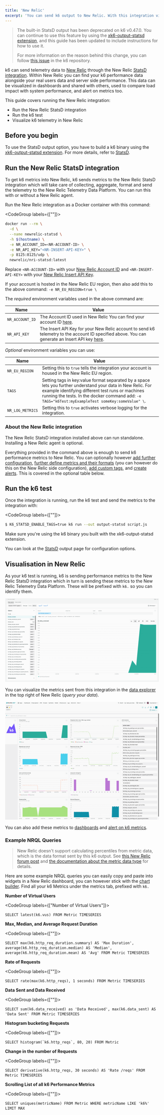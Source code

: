 ```yaml
---
title: 'New Relic'
excerpt: 'You can send k6 output to New Relic. With this integration visualize load test results and correlate them your New Relic telemetry data, create and share reports, and alert on k6 telemetry.'
---
```


<Blockquote mod="warning" title="">

The built-in StatsD output has been deprecated on k6 v0.47.0. You can continue to use this feature by using the [xk6-output-statsd extension](https://github.com/LeonAdato/xk6-output-statsd), and this guide has been updated to include instructions for how to use it.

For more information on the reason behind this change, you can follow [this issue](https://github.com/grafana/k6/issues/2982) in the k6 repository.

</Blockquote>

k6 can send telemetry data to [New Relic](https://newrelic.com/) through the New Relic [StatsD integration](https://docs.newrelic.com/docs/integrations/host-integrations/host-integrations-list/statsd-monitoring-integration-version-2). Within New Relic you can find your k6 performance data alongside your real users data and server side performance. This data can be visualized in dashboards and shared with others, used to compare load impact with system performance, and alert on metrics too.

This guide covers running the New Relic integration:

- Run the New Relic StatsD integration
- Run the k6 test
- Visualize k6 telemetry in New Relic

## Before you begin

To use the StatsD output option, you have to build a k6 binary using the [xk6-output-statsd extension](https://github.com/LeonAdato/xk6-output-statsd). For more details, refer to [StatsD](/results-output/real-time/statsd).

## Run the New Relic StatsD integration

To get k6 metrics into New Relic, k6 sends metrics to the New Relic StatsD integration which will take care of collecting, aggregate, format and send the telemetry to the New Relic Telemetry Data Platform. You can run this with or without a New Relic agent.

Run the New Relic integration as a Docker container with this command:

<CodeGroup labels={[""]}>

```bash
docker run --rm \
  -d \
  --name newrelic-statsd \
  -h $(hostname) \
  -e NR_ACCOUNT_ID=<NR-ACCOUNT-ID> \
  -e NR_API_KEY="<NR-INSERT-API-KEY>" \
  -p 8125:8125/udp \
  newrelic/nri-statsd:latest
```

</CodeGroup>

Replace `<NR-ACCOUNT-ID>` with your [New Relic Account ID](https://docs.newrelic.com/docs/accounts/accounts-billing/account-setup/account-id#:~:text=If%20you%20have%20a%20single,account%20ID%20is%20displayed%20there.) and `<NR-INSERT-API-KEY>` with your [New Relic Insert API Key](https://docs.newrelic.com/docs/insights/insights-data-sources/custom-data/introduction-event-api#register).

If your account is hosted in the New Relic EU region, then also add this to the above command: `-e NR_EU_REGION=true \`


The _required_ environment variables used in the above command are:

| Name            | Value                                                                                                                                                                                                                                                       |
| --------------- | ----------------------------------------------------------------------------------------------------------------------------------------------------------------------------------------------------------------------------------------------------------- |
| `NR_ACCOUNT_ID` | The Account ID used in New Relic You can find your account ID [here](https://docs.newrelic.com/docs/accounts/accounts-billing/account-setup/account-id#:~:text=If%20you%20have%20a%20single,account%20ID%20is%20displayed%20there.).                        |
| `NR_API_KEY`    | The Insert API Key for your New Relic account to send k6 telemetry to the account ID specified above. You can generate an Insert API key [here](https://docs.newrelic.com/docs/insights/insights-data-sources/custom-data/introduction-event-api#register). |

_Optional_ environment variables you can use:

| Name             | Value                                                                                                                                                                                                                                                                 |
| ---------------- | --------------------------------------------------------------------------------------------------------------------------------------------------------------------------------------------------------------------------------------------------------------------- |
| `NR_EU_REGION`   | Setting this to `true` tells the integration your account is housed in the New Relic EU region.                                                                                                                                                                       |
| `TAGS`           | Setting tags in key:value format separated by a space lets you further understand your data in New Relic. For example identifying different test runs or machines running the tests. In the docker command add: `-e TAGS="k6Test:myExampleTest someKey:someValue" \`. |
| `NR_LOG_METRICS` | Setting this to `true` activates verbose logging for the integration.                                                                                                                                                                                                 |
### About the New Relic integration

The New Relic StatsD integration installed above can run standalone. Installing a New Relic agent is optional.

Everything provided in the command above is enough to send k6 performance metrics to New Relic. You can optionally however [add further configuration](https://docs.newrelic.com/docs/integrations/host-integrations/host-integrations-list/statsd-monitoring-integration-version-2#configure), [further define metrics and their formats](https://docs.newrelic.com/docs/integrations/host-integrations/host-integrations-list/statsd-monitoring-integration-version-2#metric-format) (you can however do this on the New Relic side configuration), [add custom tags](https://docs.newrelic.com/docs/integrations/host-integrations/host-integrations-list/statsd-monitoring-integration-version-2#add-tags), and [create alerts](https://docs.newrelic.com/docs/integrations/host-integrations/host-integrations-list/statsd-monitoring-integration-version-2#alerts). This is covered in the optional table below.

## Run the k6 test

Once the integration is running, run the k6 test and send the metrics to the integration with:

<CodeGroup labels={[""]}>

```bash
$ K6_STATSD_ENABLE_TAGS=true k6 run --out output-statsd script.js
```

</CodeGroup>

Make sure you're using the k6 binary you built with the xk6-output-statsd extension.

You can look at the [StatsD](/results-output/real-time/statsd) output page for configuration options.

## Visualisation in New Relic

As your k6 test is running, k6 is sending performance metrics to the New Relic StatsD integration which in turn is sending these metrics to the New Relic Telemetry Data Platform. These will be prefixed with `k6.` so you can identify them.

![k6 metrics as seen in the New Relic data explorer](images/NewRelic/new-relic-data-explorer.png)

You can visualize the metrics sent from this integration in the [data explorer](https://docs.newrelic.com/docs/insights/use-insights-ui/explore-data/metric-explorer-search-chart-metrics-sent-new-relic-agents) in the top right of New Relic (_query your data_).

![Sample New Relic k6 dashboard](images/NewRelic/new-relic-dashboard.png)

You can also add these metrics to [dashboards](https://docs.newrelic.com/docs/query-your-data/explore-query-data/dashboards/introduction-new-relic-one-dashboards) and [alert on k6 metrics](https://docs.newrelic.com/docs/alerts-applied-intelligence/new-relic-alerts/alert-conditions/create-nrql-alert-conditions).

### Example NRQL Queries

<Blockquote mod="note" title="">

New Relic doesn't support calculating percentiles from metric data, which is the data format sent by this k6 output. See [this New Relic forum post](https://discuss.newrelic.com/t/percentiles-of-values-from-metrics-api-with-nrql-not-working/95832) and [the documentation about the metric data type](https://docs.newrelic.com/docs/data-apis/understand-data/metric-data/query-metric-data-type/) for details.

</Blockquote>

Here are some example NRQL queries you can easily copy and paste into widgets in a New Relic dashboard, you can however stick with the [chart builder](https://docs.newrelic.com/docs/query-your-data/explore-query-data/query-builder/introduction-query-builder). Find all your k6 Metrics under the metrics tab, prefixed with `k6.`

**Number of Virtual Users**

<CodeGroup labels={["Number of Virtual Users"]}>

```plain
SELECT latest(k6.vus) FROM Metric TIMESERIES
```

</CodeGroup>

**Max, Median, and Average Request Duration**

<CodeGroup labels={[""]}>

```plain
SELECT max(k6.http_req_duration.summary) AS 'Max Duration', average(k6.http_req_duration.median) AS 'Median', average(k6.http_req_duration.mean) AS 'Avg' FROM Metric TIMESERIES
```

</CodeGroup>

**Rate of Requests**

<CodeGroup labels={[""]}>

```plain
SELECT rate(max(k6.http_reqs), 1 seconds) FROM Metric TIMESERIES
```

</CodeGroup>

**Data Sent and Data Received**

<CodeGroup labels={[""]}>

```plain
SELECT sum(k6.data_received) as 'Data Received', max(k6.data_sent) AS 'Data Sent' FROM Metric TIMESERIES
```

</CodeGroup>

**Histogram bucketing Requests**

<CodeGroup labels={[""]}>

```plain
SELECT histogram(`k6.http_reqs`, 80, 20) FROM Metric
```

</CodeGroup>

**Change in the number of Requests**

<CodeGroup labels={[""]}>

```plain
SELECT derivative(k6.http_reqs, 30 seconds) AS 'Rate /reqs' FROM Metric TIMESERIES
```

</CodeGroup>

**Scrolling List of all k6 Performance Metrics**

<CodeGroup labels={[""]}>

```plain
SELECT uniques(metricName) FROM Metric WHERE metricName LIKE 'k6%' LIMIT MAX
```

</CodeGroup>
